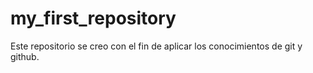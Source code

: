 # my_first_repository
Este repositorio se creo con el fin de aplicar los conocimientos de git y github.

